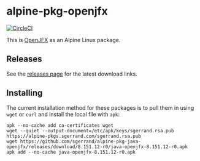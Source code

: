 # alpine-pkg-openjfx

[![CircleCI](https://img.shields.io/circleci/project/sgerrand/alpine-pkg-java-openjfx/master.svg)](https://circleci.com/gh/sgerrand/alpine-pkg-java-openjfx)

This is [OpenJFX][openjfx] as an Alpine Linux package.

## Releases

See the [releases page](https://github.com/sgerrand/alpine-pkg-java-openjfx/releases) for the latest
download links.

## Installing

The current installation method for these packages is to pull them in using
`wget` or `curl` and install the local file with `apk`:

    apk --no-cache add ca-certificates wget
    wget --quiet --output-document=/etc/apk/keys/sgerrand.rsa.pub https://alpine-pkgs.sgerrand.com/sgerrand.rsa.pub
    wget https://github.com/sgerrand/alpine-pkg-java-openjfx/releases/download/8.151.12-r0/java-openjfx-8.151.12-r0.apk
    apk add --no-cache java-openjfx-8.151.12-r0.apk

[openjfx]: https://wiki.openjdk.java.net/display/OpenJFX/Main
